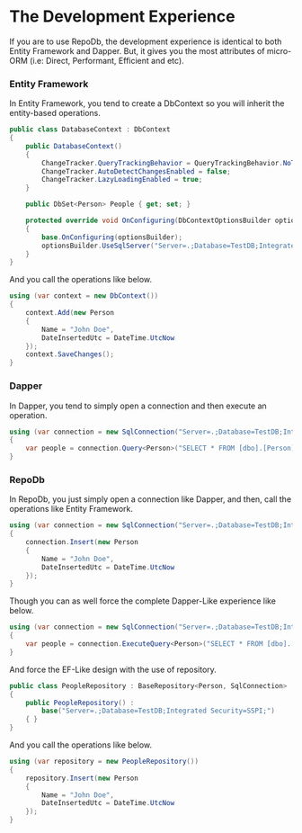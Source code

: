 ﻿# The Development Experience

If you are to use RepoDb, the development experience is identical to both Entity Framework and Dapper. But, it gives you the most attributes of micro-ORM (i.e: Direct, Performant, Efficient and etc).

### Entity Framework

In Entity Framework, you tend to create a DbContext so you will inherit the entity-based operations.

```csharp
public class DatabaseContext : DbContext
{
	public DatabaseContext()
	{
		ChangeTracker.QueryTrackingBehavior = QueryTrackingBehavior.NoTracking;
		ChangeTracker.AutoDetectChangesEnabled = false;
		ChangeTracker.LazyLoadingEnabled = true;
	}

	public DbSet<Person> People { get; set; }

	protected override void OnConfiguring(DbContextOptionsBuilder optionsBuilder)
	{
		base.OnConfiguring(optionsBuilder);
		optionsBuilder.UseSqlServer("Server=.;Database=TestDB;Integrated Security=SSPI;");
	}
}
```

And you call the operations like below.

```csharp
using (var context = new DbContext())
{
	context.Add(new Person
	{
		Name = "John Doe",
		DateInsertedUtc = DateTime.UtcNow
	});
	context.SaveChanges();
}
```

### Dapper

In Dapper, you tend to simply open a connection and then execute an operation.

```csharp
using (var connection = new SqlConnection("Server=.;Database=TestDB;Integrated Security=SSPI;"))
{
	var people = connection.Query<Person>("SELECT * FROM [dbo].[Person]");
}
```

### RepoDb

In RepoDb, you just simply open a connection like Dapper, and then, call the operations like Entity Framework.

```csharp
using (var connection = new SqlConnection("Server=.;Database=TestDB;Integrated Security=SSPI;"))
{
	connection.Insert(new Person
	{
		Name = "John Doe",
		DateInsertedUtc = DateTime.UtcNow
	});
}
```

Though you can as well force the complete Dapper-Like experience like below.

```csharp
using (var connection = new SqlConnection("Server=.;Database=TestDB;Integrated Security=SSPI;"))
{
	var people = connection.ExecuteQuery<Person>("SELECT * FROM [dbo].[Person]");
}
```

And force the EF-Like design with the use of repository.

```csharp
public class PeopleRepository : BaseRepository<Person, SqlConnection>
{
	public PeopleRepository() :
		base("Server=.;Database=TestDB;Integrated Security=SSPI;")
	{ }
}
```

And you call the operations like below.

```csharp
using (var repository = new PeopleRepository())
{
	repository.Insert(new Person
	{
		Name = "John Doe",
		DateInsertedUtc = DateTime.UtcNow
	});
}
```
